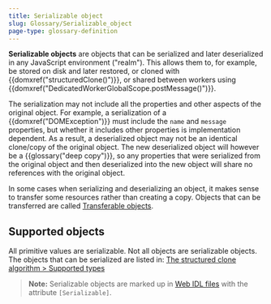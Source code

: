 ```yaml
---
title: Serializable object
slug: Glossary/Serializable_object
page-type: glossary-definition
---
```


**Serializable objects** are objects that can be serialized and later deserialized in any JavaScript environment ("realm").
This allows them to, for example, be stored on disk and later restored, or cloned with {{domxref("structuredClone()")}}, or shared between workers using {{domxref("DedicatedWorkerGlobalScope.postMessage()")}}.

The serialization may not include all the properties and other aspects of the original object.
For example, a serialization of a {{domxref("DOMException")}} must include the `name` and `message` properties, but whether it includes other properties is implementation dependent.
As a result, a deserialized object may not be an identical clone/copy of the original object.
The new deserialized object will however be a {{glossary("deep copy")}}, so any properties that were serialized from the original object and then deserialized into the new object will share no references with the original object.

In some cases when serializing and deserializing an object, it makes sense to transfer some resources rather than creating a copy.
Objects that can be transferred are called [Transferable objects](/en-US/docs/Web/API/Web_Workers_API/Transferable_objects).

## Supported objects

All primitive values are serializable.
Not all objects are serializable objects.
The objects that can be serialized are listed in: [The structured clone algorithm > Supported types](/en-US/docs/Web/API/Web_Workers_API/Structured_clone_algorithm#supported_types)

> **Note:** Serializable objects are marked up in [Web IDL files](https://github.com/w3c/webref/tree/main/ed/idl) with the attribute `[Serializable]`.
